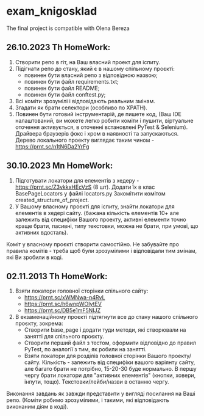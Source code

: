 # exam_knigosklad
The final project is compatible with Olena Bereza

## 26.10.2023 Th HomeWork:
1. Створити репо в гіт, на Ваш власний проект для іспиту.
2. Підігнати репо до стану, який є в нашому спільному проєкті:
   - повинен бути власний репо з відповідною назвою;
   - повинен бути файл requirements.txt;
   - повинен бути файл README;
   - повинен бути файл conftest.py;
3. Всі коміти зрозумілі і відповідають реальним змінам.
4. Згадати як брати селектори (особливо по XPATH).
5. Повинен бути готовий інструментарій, де пишете код, (Ваш IDE налаштований, 
   ви можете легко робити коміти і пушити, віртуальне оточення активується, в оточенні встановлені PyTest & Selenium). 
   Драйвера браузерів фокс і хром в наявності та запускаються.
   Дерево локального проекту виглядає таким чином - https://prnt.sc/n1tN6Da2YrFg

## 30.10.2023 Mn HomeWork:
1. Підготувати локатори для елементів з хедеру - https://prnt.sc/Z3vkkxHEcVzS
   (8 шт). Додати їх  в клас BasePageLocators у файлі locators.py
   Закомітити комітом created_structure_of_project.
2. У Вашому власному проєкті для іспиту, знайти локатори для елементів в хедері сайту. 
   (бажана кількість елементів 10+ але залежить від специфіки Вашого проекту, активні елементи точно краще брати, 
   пасивні, типу текстовки, можна не брати, при умові, що активних вдосталь).

Коміт у власному проєкті створити самостійно. Не забувайте про правила комітів - 
треба щоб були зрозумілими і відповідали тим змінам, які Ви зробили в коді.

## 02.11.2013 Th HomeWork:
1. Взяти локатори головної сторінки спільного сайту:
   - https://prnt.sc/xWMNwa-n4RvL
   - https://prnt.sc/h6wnpWOIytEV
   - https://prnt.sc/DB5e1mF5NIJZ
2. В екзаменаційному проєкті підтягнути все до стану нашого спільного проєкту, зокрема:
   - Створити base_page і додати туди методи, які створювали на занятті для спільного проєкту.
   - Створити перший файл з тестом, оформити відповідно до правил PyTest, по аналогії з тим, як робили на занятті.
   - Взяти локатори для розділів головної сторінки Вашого проекту/сайту. Кількість - залежить від специфіки 
     вашого варіянту сайту, але багато брати не потрібно, 15-20-30 буде нормально. В першу чергу брати локатори 
     для "активних елементів" (кнопки, ховери, інпути, тощо). Текстовки/лейби/назви в останню чергу.

Виконання завдань як завжди представити у вигляді посилання на Ваші репо.
(Коміти робимо зрозумілими, і такими, які відповідають виконаним діям в коді).






